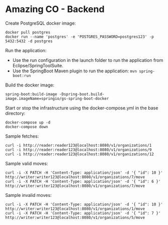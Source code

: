 # Amazing CO - Backend

Create PostgreSQL docker image:
```
docker pull postgres
docker run --name 'postgres' -e 'POSTGRES_PASSWORD=postgres123' -p 5432:5432 -d postgres
```

Run the application:
- Use the run configuration in the launch folder to run the application from Eclipse/SpringToolSuite.
- Use the SpringBoot Maven plugin to run the application: `mvn spring-boot:run`

Build the docker image:
```
spring-boot:build-image -Dspring-boot.build-image.imageName=springio/gs-spring-boot-docker
```

Start or stop the infrastructure using the docker-compose.yml in the base directory:
```
docker-compose up -d
docker-compose down
```

Sample fetches:
```
curl -i http://reader:reader123@localhost:8080/v1/organizations/1
curl -i http://reader:reader123@localhost:8080/v1/organizations/9
curl -i http://reader:reader123@localhost:8080/v1/organizations/12
```

Sample valid moves:
```
curl -i -X PATCH -H 'Content-Type: application/json' -d '{ "id": 10 }' http://writer:writer123@localhost:8080/v1/organizations/7/move
curl -i -X PATCH -H 'Content-Type: application/json' -d '{ "id": 6 }' http://writer:writer123@localhost:8080/v1/organizations/7/move
```

Sample invalid moves:
```
curl -i -X PATCH -H 'Content-Type: application/json' -d '{ "id": 10 }' http://writer:writer123@localhost:8080/v1/organizations/1/move
curl -i -X PATCH -H 'Content-Type: application/json' -d '{ "id": 7 }' http://writer:writer123@localhost:8080/v1/organizations/5/move
```
